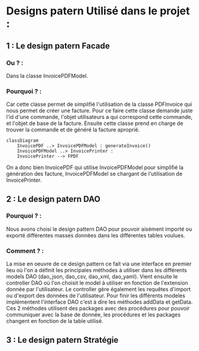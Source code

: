 # Designs patern Utilisé dans le projet :

## 1 : Le design patern Facade

### Ou ? :

Dans la classe InvoicePDFModel.

### Pourquoi ? :

Car cette classe permet de simplifié l'utilisation de la classe PDFInvoice qui nous permet
de créer une facture. Pour ce faire cette classe demande juste l'id d'une commande, l'objet 
utilisateurs a qui correspond cette commande, et l'objet de base de la facture. Ensuite 
cette classe prend en charge de trouver la commande et de généré la facture aproprié.

```mermaid
classDiagram
    InvoicePDF ..> InvoicePDFModel : generateInvoice()
    InvoicePDFModel ..> InvoicePrinter : 
    InvoicePrinter --> FPDF 
```

On a donc bien InvoicePDF qui utilise InvoicePDFModel pour simplifié la génération des facture, InvoicePDFModel se chargant de l'utilisation de InvoicePrinter.

## 2 : Le design patern DAO

### Pourquoi ? :
Nous avons choisi le design pattern DAO pour pouvoir aisément importé ou exporté différentes masses données dans les différentes tables voulues. 

### Comment ? :
La mise en oeuvre de ce design pattern ce fait via une interface en premier lieu où l'on a définit les principales méthodes à utiliser dans les différents models DAO (dao_json, dao_csv, dao_xml, dao_yaml). Vient ensuite le controller DAO où l'on choisit le model à utiliser en fonction de l'extension donnée par l'utilisateur. Le controller gère également les requêtes d'import ou d'export des données de l'utilisateur. Pour finir les différents modeles implémentent l'interface DAO c'est à dire les méthodes addData et getData. Ces 2 méthodes utilisent des packages avec des procédures pour pouvoir communiquer avec la base de donnée, les procédures et les packages changent en fonction de la table utilisé.

## 3 : Le design patern Stratégie